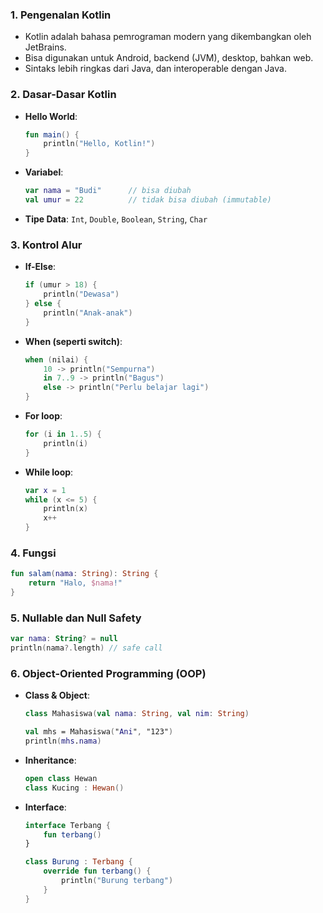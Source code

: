 ### 1. **Pengenalan Kotlin**

* Kotlin adalah bahasa pemrograman modern yang dikembangkan oleh JetBrains.
* Bisa digunakan untuk Android, backend (JVM), desktop, bahkan web.
* Sintaks lebih ringkas dari Java, dan interoperable dengan Java.

### 2. **Dasar-Dasar Kotlin**

* **Hello World**:

  ```kotlin
  fun main() {
      println("Hello, Kotlin!")
  }
  ```

* **Variabel**:

  ```kotlin
  var nama = "Budi"      // bisa diubah
  val umur = 22          // tidak bisa diubah (immutable)
  ```

* **Tipe Data**: `Int`, `Double`, `Boolean`, `String`, `Char`

### 3. **Kontrol Alur**

* **If-Else**:

  ```kotlin
  if (umur > 18) {
      println("Dewasa")
  } else {
      println("Anak-anak")
  }
  ```

* **When (seperti switch)**:

  ```kotlin
  when (nilai) {
      10 -> println("Sempurna")
      in 7..9 -> println("Bagus")
      else -> println("Perlu belajar lagi")
  }
  ```

* **For loop**:

  ```kotlin
  for (i in 1..5) {
      println(i)
  }
  ```

* **While loop**:

  ```kotlin
  var x = 1
  while (x <= 5) {
      println(x)
      x++
  }
  ```

### 4. **Fungsi**

```kotlin
fun salam(nama: String): String {
    return "Halo, $nama!"
}
```

### 5. **Nullable dan Null Safety**

```kotlin
var nama: String? = null
println(nama?.length) // safe call
```

### 6. **Object-Oriented Programming (OOP)**

* **Class & Object**:

  ```kotlin
  class Mahasiswa(val nama: String, val nim: String)

  val mhs = Mahasiswa("Ani", "123")
  println(mhs.nama)
  ```

* **Inheritance**:

  ```kotlin
  open class Hewan
  class Kucing : Hewan()
  ```

* **Interface**:

  ```kotlin
  interface Terbang {
      fun terbang()
  }

  class Burung : Terbang {
      override fun terbang() {
          println("Burung terbang")
      }
  }
  ```
